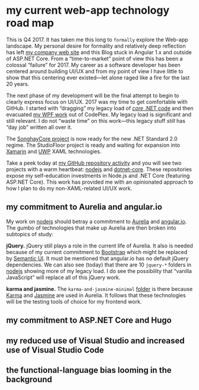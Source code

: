 # my current web-app technology road map

This is Q4 2017. It has taken me this long to `formally` explore the Web-app landscape. My personal desire for formality and relatively deep reflection has left [my company web site](http://songhaysystem.com) and this Blog stuck in Angular 1.x and outside of ASP.NET Core. From a “time-to-market” point of view this has been a colossal “failure” for 2017. My career as a software developer has been centered around building UI/UX and from my point of view I have little to show that this centering ever existed—let alone raged like a fire for the last 20 years.

The next phase of my development will be the final attempt to begin to clearly express focus on UI/UX. 2017 was my time to get comfortable with GitHub. I started with “dragging” my legacy load of [_core_ .NET code](https://github.com/BryanWilhite/SonghayCore) and then evacuated [my WPF work](https://github.com/BryanWilhite/Songhay.StudioFloor) out of CodePlex. My legacy load is significant and still relevant. I do not “waste time” on this work—this legacy stuff _still_ has “day job” written all over it.

The [SonghayCore project](https://github.com/BryanWilhite/SonghayCore) is now ready for the new .NET Standard 2.0 regime. The StudioFloor project is ready and waiting for expansion into [Xamarin](https://www.xamarin.com/) and [UWP](https://docs.microsoft.com/en-us/windows/uwp/get-started/universal-application-platform-guide) XAML technologies.

Take a peek today at [my GitHub repository activity](https://github.com/BryanWilhite?tab=repositories) and you will see two projects with a warm heartbeat: [nodejs](https://github.com/BryanWilhite/nodejs) and [dotnet-core](https://github.com/BryanWilhite/dotnet-core). These repositories expose my self-education investments in Node.js and .NET Core (featuring ASP.NET Core). This work has provided me with an opinionated approach to how I plan to do my non-XAML-related UI/UX work.

## my commitment to Aurelia and angular.io

My work on [nodejs](https://github.com/BryanWilhite/nodejs) should betray a commitment to [Aurelia](https://github.com/BryanWilhite/nodejs/tree/master/aurelia-official) and [angular.io](https://github.com/BryanWilhite/nodejs/tree/master/angular.io-official). The gumbo of technologies that make up Aurelia are then broken into subtopics of study:

**jQuery.** jQuery still plays a role in the current life of Aurelia. It also is needed because of my current commitment to [Bootstrap](http://getbootstrap.com/) which might be replaced by [Semantic UI](https://semantic-ui.com/). It must be mentioned that angular.io has no default jQuery dependencies. We can also see (today) that there are 10 `jquery-*` folders in [nodejs](https://github.com/BryanWilhite/nodejs) showing more of my legacy load. I do see the possibility that “vanilla JavaScript” will replace all of this jQuery work.

**karma and jasmine.** The `karma-and-jasmine-minimal` [folder](https://github.com/BryanWilhite/nodejs/tree/master/karma-and-jasmine-minimal) is there because [Karma](https://karma-runner.github.io/) and [Jasmine](https://jasmine.github.io/) are used in Aurelia. It follows that these technologies will be the testing tools of choice for my frontend work.

## my commitment to ASP.NET Core and Hugo

## my reduced use of Visual Studio and increased use of Visual Studio Code

## the functional-language bias looming in the background
